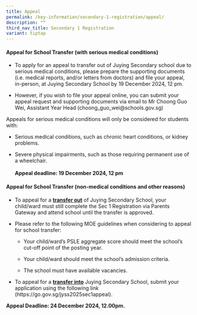 ```yaml
---
title: Appeal
permalink: /key-information/secondary-1-registration/appeal/
description: ""
third_nav_title: Secondary 1 Registration
variant: tiptap
---
```

<h4><strong>Appeal for School Transfer (with serious medical conditions)</strong></h4>
<ul data-tight="true" class="tight">
<li>
<p>To apply for an appeal to transfer out of Juying Secondary school due
to serious medical conditions, please prepare the supporting documents
(i.e. medical reports, and/or letters from doctors) and file your appeal,
in-person, at Juying Secondary School by 19 December 2024, 12 pm.</p>
</li>
<li>
<p>However, if you wish to file your appeal online, you can submit your appeal
request and supporting documents via email to Mr Choong Guo Wei, Assistant
Year Head (<a rel="noopener noreferrer nofollow" target="_blank">choong_guo_wei@schools.gov.sg</a>)</p>
</li>
</ul>
<p>Appeals for serious medical conditions will only be considered for students
with:</p>
<ul data-tight="true" class="tight">
<li>
<p>Serious medical conditions, such as chronic heart conditions, or kidney
problems.</p>
</li>
<li>
<p>Severe physical impairments, such as those requiring permanent use of
a wheelchair.
<br>
<br><strong>Appeal deadline: 19 December 2024, 12 pm</strong>
</p>
</li>
</ul>
<h4><strong>Appeal for School Transfer (non-medical conditions and other reasons)</strong></h4>
<ul data-tight="true" class="tight">
<li>
<p>To appeal for a <strong><u>transfer out</u></strong> of Juying Secondary
School, your child/ward must still complete the Sec 1 Registration via
Parents Gateway and attend school until the transfer is approved.</p>
</li>
<li>
<p>Please refer to the following MOE guidelines when considering to appeal
for school transfer:</p>
<ul data-tight="true" class="tight">
<li>
<p>Your child/ward’s PSLE aggregate score should meet the school’s cut-off
point of the posting year.</p>
</li>
<li>
<p>Your child/ward should meet the school’s admission criteria.</p>
</li>
<li>
<p>The school must have available vacancies.</p>
</li>
</ul>
</li>
<li>
<p>To appeal for a <strong><u>transfer into</u></strong> Juying Secondary School,
submit your application using the following link (<a rel="noopener noreferrer nofollow" target="_blank">https://go.gov.sg/jyss2025sec1appeal</a>).</p>
</li>
</ul>
<p><strong>Appeal Deadline: 24 December 2024, 12.00pm.</strong>
</p>
<p></p>
